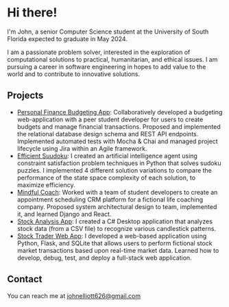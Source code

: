 # Hi there!
I'm John, a senior Computer Science student at the University of South Florida expected to graduate in May 2024.

I am a passionate problem solver, interested in the exploration of computational solutions to practical, humanitarian, and ethical issues. I am pursuing a career in software engineering in hopes to add value to the world and to contribute to innovative solutions.

## Projects
- [Personal Finance Budgeting App](https://github.com/money-solutions/budget-app):
Collaboratively developed a budgeting web-application with a peer student developer for users to create budgets and manage financial transactions. Proposed and implemented the relational database design schema and REST API endpoints. Implemented automated tests with Mocha & Chai and managed project lifecycle using Jira within an Agile framework.
- [Efficient Suudoku](https://github.com/johnelliott626/sudoku):
I created an artificial intelligence agent using constraint satisfaction problem techniques in Python that solves sudoku puzzles. I implemented 4 different solution variations to compare the performance of the state space complexity of each solution, to maximize efficiency.
- [Mindful Coach](https://github.com/SWE-JacksonTeam/MindfulCoach):
Worked with a team of student developers to create an appointment scheduling CRM platform for a fictional life coaching company. Proposed system architectural design to team, implemented it, and learned Django and React.
- [Stock Analysis App](https://github.com/johnelliott626/stock-analysis):
I created a C# Desktop application that analyzes stock data (from a CSV file) to recognize various candlestick patterns. 
- [Stock Trader Web App](https://github.com/johnelliott626/stock-trader): 
I developed a web-based application using Python, Flask, and SQLite that allows users to perform fictional stock market transactions based upon real-time market data. Learned how to develop, debug, test, and deploy a full-stack web
application.

## Contact
You can reach me at johnelliott626@gmail.com
